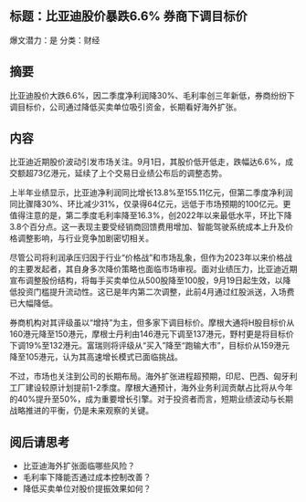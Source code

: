 ## 标题：比亚迪股价暴跌6.6% 券商下调目标价
爆文潜力：是
分类：财经

## 摘要
比亚迪股价大跌6.6%，因二季度净利润降30%、毛利率创三年新低，券商纷纷下调目标价，公司通过降低买卖单位吸引资金，长期看好海外扩张。

## 内容
比亚迪近期股价波动引发市场关注。9月1日，其股价低开低走，跌幅达6.6%，成交额超73亿港元，延续了上个交易日业绩公布后的调整态势。

上半年业绩显示，比亚迪净利润同比增长13.8%至155.11亿元，但第二季度净利润同比骤降30%、环比减少31%，仅录得64亿元，远低于市场预期的100亿元。更值得注意的是，第二季度毛利率降至16.3%，创2022年以来最低水平，环比下降3.8个百分点。这一表现主要受经销商回馈费用增加、智能驾驶系统成本上升及价格调整影响，与行业竞争加剧密切相关。

尽管公司将利润承压归因于行业“价格战”和市场乱象，但作为2023年以来价格战的主要发起者，其自身多次降价策略也面临市场审视。面对业绩压力，比亚迪近期宣布调整股份结构，将每手买卖单位从500股降至100股，9月19日起生效，以降低投资门槛提升流动性。这已是年内第二次调整，此前4月通过红股派送，入场费已大幅降低。

券商机构对其评级虽以“增持”为主，但多家下调目标价。摩根大通将H股目标价从160港元降至150港元，摩根士丹利由146港元下调至137港元，野村更是将目标价下调19%至132港元。富瑞则将评级从“买入”降至“跑输大市”，目标价从159港元降至105港元，认为其高速增长模式已面临挑战。

不过，市场也关注到公司的长期布局。海外扩张进程超预期，印尼、巴西、匈牙利工厂建设较原计划提前1-2季度。摩根大通预计，海外业务利润贡献占比将从今年的40%提升至50%，成为重要增长引擎。对于投资者而言，短期业绩波动与长期战略推进的平衡，仍是未来观察的关键。

## 阅后请思考
- 比亚迪海外扩张面临哪些风险？
- 毛利率下降能否通过成本控制改善？
- 降低买卖单位对股价提振效果如何？
